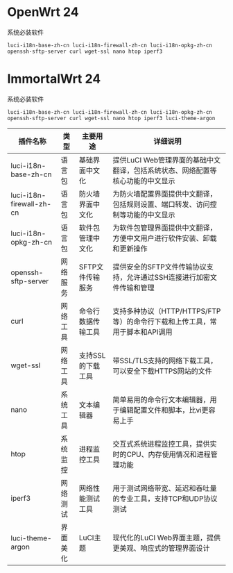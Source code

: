 # OpenWrt 24
系统必装软件
```
luci-i18n-base-zh-cn luci-i18n-firewall-zh-cn luci-i18n-opkg-zh-cn openssh-sftp-server curl wget-ssl nano htop iperf3
```
# ImmortalWrt 24
系统必装软件
```
luci-i18n-base-zh-cn luci-i18n-firewall-zh-cn luci-i18n-opkg-zh-cn openssh-sftp-server curl wget-ssl nano htop iperf3 luci-theme-argon
```



| 插件名称 | 类型 | 主要用途 | 详细说明 |
|---------|------|----------|----------|
| luci-i18n-base-zh-cn | 语言包 | 基础界面中文化 | 提供LuCI Web管理界面的基础中文翻译，包括系统状态、网络配置等核心功能的中文显示 |
| luci-i18n-firewall-zh-cn | 语言包 | 防火墙界面中文化 | 为防火墙配置界面提供中文翻译，包括规则设置、端口转发、访问控制等功能的中文显示 |
| luci-i18n-opkg-zh-cn | 语言包 | 软件包管理中文化 | 为软件包管理界面提供中文翻译，方便中文用户进行软件安装、卸载和更新操作 |
| openssh-sftp-server | 网络服务 | SFTP文件传输服务 | 提供安全的SFTP文件传输协议支持，允许通过SSH连接进行加密文件传输和管理 |
| curl | 网络工具 | 命令行数据传输工具 | 支持多种协议（HTTP/HTTPS/FTP等）的命令行下载和上传工具，常用于脚本和API调用 |
| wget-ssl | 网络工具 | 支持SSL的下载工具 | 带SSL/TLS支持的网络下载工具，可以安全下载HTTPS网站的文件 |
| nano | 系统工具 | 文本编辑器 | 简单易用的命令行文本编辑器，用于编辑配置文件和脚本，比vi更容易上手 |
| htop | 系统监控 | 进程监控工具 | 交互式系统进程监控工具，提供实时的CPU、内存使用情况和进程管理功能 |
| iperf3 | 网络测试 | 网络性能测试工具 | 用于测试网络带宽、延迟和吞吐量的专业工具，支持TCP和UDP协议测试 |
| luci-theme-argon | 界面美化 | LuCI主题 | 现代化的LuCI Web界面主题，提供更美观、响应式的管理界面设计 |
